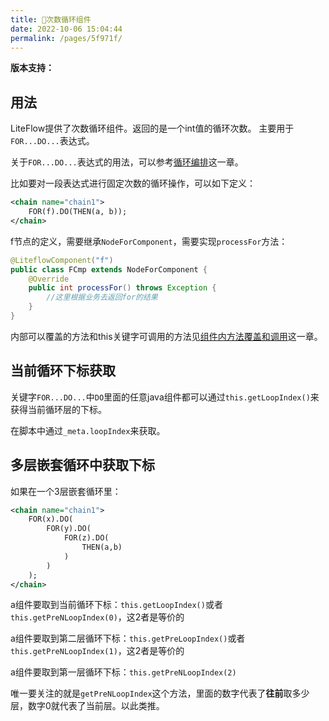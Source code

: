 ```yaml
---
title: 🧬次数循环组件
date: 2022-10-06 15:04:44
permalink: /pages/5f971f/
---
```


**版本支持：**<Badge text="v2.9.0+" vertical="middle"/>

## 用法

LiteFlow提供了次数循环组件。返回的是一个int值的循环次数。 主要用于`FOR...DO...`表达式。

关于`FOR...DO...`表达式的用法，可以参考[循环编排](/pages/fbf715/)这一章。

比如要对一段表达式进行固定次数的循环操作，可以如下定义：

```xml
<chain name="chain1">
    FOR(f).DO(THEN(a, b));
</chain>
```

f节点的定义，需要继承`NodeForComponent`，需要实现`processFor`方法：

```java
@LiteflowComponent("f")
public class FCmp extends NodeForComponent {
    @Override
    public int processFor() throws Exception {
        //这里根据业务去返回for的结果
    }
}
```

内部可以覆盖的方法和this关键字可调用的方法见[组件内方法覆盖和调用](/pages/83073e/)这一章。

## 当前循环下标获取

关键字`FOR...DO...`中`DO`里面的任意java组件都可以通过`this.getLoopIndex()`来获得当前循环层的下标。

在脚本中通过`_meta.loopIndex`来获取。

## 多层嵌套循环中获取下标<Badge text="v2.12.3+"/>

如果在一个3层嵌套循环里：

```xml
<chain name="chain1">
    FOR(x).DO(
        FOR(y).DO(
            FOR(z).DO(
                THEN(a,b)
            )
        )
    );
</chain>
```
a组件要取到当前循环下标：`this.getLoopIndex()`或者`this.getPreNLoopIndex(0)`，这2者是等价的

a组件要取到第二层循环下标：`this.getPreLoopIndex()`或者`this.getPreNLoopIndex(1)`，这2者是等价的

a组件要取到第一层循环下标：`this.getPreNLoopIndex(2)`

唯一要关注的就是`getPreNLoopIndex`这个方法，里面的数字代表了**往前**取多少层，数字0就代表了当前层。以此类推。
